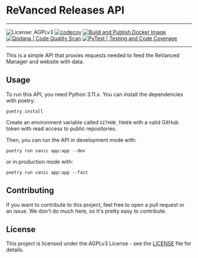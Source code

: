 # ReVanced Releases API

---

![License: AGPLv3](https://img.shields.io/github/license/revanced/revanced-api)
[![codecov](https://codecov.io/gh/ReVanced/revanced-api/branch/dev/graph/badge.svg?token=10H8D2CRQO)](https://codecov.io/gh/ReVanced/revanced-api)
[![Build and Publish Docker Image](https://github.com/revanced/revanced-api/actions/workflows/main.yml/badge.svg)](https://github.com/revanced/revanced-api/actions/workflows/main.yml)
[![Qodana | Code Quality Scan](https://github.com/revanced/revanced-api/actions/workflows/quodana.yml/badge.svg)](https://github.com/revanced/revanced-api/actions/workflows/quodana.yml)
[![PyTest | Testing and Code Coverage](https://github.com/revanced/revanced-api/actions/workflows/pytest.yml/badge.svg)](https://github.com/revanced/revanced-api/actions/workflows/pytest.yml)

---

This is a simple API that proxies requests needed to feed the ReVanced Manager and website with data.

## Usage

To run this API, you need Python 3.11.x. You can install the dependencies with poetry:

```shell
poetry install
```

Create an environment variable called `GITHUB_TOKEN` with a valid GitHub token with read access to public repositories.

Then, you can run the API in development mode with:

```shell
poetry run sanic app:app --dev
```

or in production mode with:

```shell
poetry run sanic app:app --fast
```

## Contributing

If you want to contribute to this project, feel free to open a pull request or an issue. We don't do much here, so it's pretty easy to contribute.

## License

This project is licensed under the AGPLv3 License - see the [LICENSE](LICENSE) file for details.

